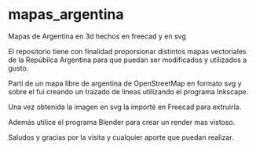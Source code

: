 # mapas_argentina
Mapas de Argentina en 3d hechos en freecad y en svg

El repositorio tiene con finalidad proporsionar distintos mapas vectoriales de la Repúbilca Argentina para que puedan ser modificados y utilizados a gusto.

Partí de un mapa libre de argentina de OpenStreetMap en formato svg y sobre el fui creando un trazado de lineas utilizando el programa Inkscape.

Una vez obtenida la imagen en svg la importé en Freecad para extruirla.

Además utilice el programa Blender para crear un render mas vistoso.

Saludos y gracias por la visita y cualquier aporte que puedan realizar.
